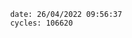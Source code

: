 

                date: 26/04/2022 09:56:37
                cycles: 106620

                         